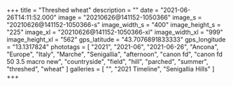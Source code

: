 +++
title = "Threshed wheat"
description = ""
date = "2021-06-26T14:11:52.000"
image = "20210626@141152-1050366"
image_s = "20210626@141152-1050366-s"
image_width_s = "400"
image_height_s = "225"
image_xl = "20210626@141152-1050366-xl"
image_width_xl = "999"
image_height_xl = "562"
gps_latitude = "43.7076891833333"
gps_longitude = "13.1317824"
phototags = [ "2021", "2021-06", "2021-06-26", "Ancona", "Europe", "Italy", "Marche", "Senigallia", "afternoon", "canon fd", "canon fd 50 3.5 macro new", "countryside", "field", "hill", "parched", "summer", "threshed", "wheat" ]
galleries = [ "", "2021 Timeline", "Senigallia Hills" ]
+++
